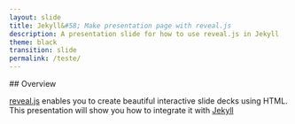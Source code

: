 ```yaml
---
layout: slide
title: Jekyll&#58; Make presentation page with reveal.js
description: A presentation slide for how to use reveal.js in Jekyll
theme: black
transition: slide
permalink: /teste/
---
```


<section data-markdown>
## Overview

[reveal.js](https://github.com/hakimel/reveal.js/) enables you to create
beautiful interactive slide decks using HTML. This presentation will show you
how to integrate it with [Jekyll](http://jekyllrb.com/)
</section>